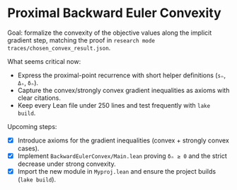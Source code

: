 # Proximal Backward Euler Convexity

Goal: formalize the convexity of the objective values along the implicit gradient step, matching the proof in `research mode traces/chosen_convex_result.json`.

What seems critical now:
- Express the proximal-point recurrence with short helper definitions (`sₙ`, `Δₙ`, `δₙ`).
- Capture the convex/strongly convex gradient inequalities as axioms with clear citations.
- Keep every Lean file under 250 lines and test frequently with `lake build`.

Upcoming steps:
- [x] Introduce axioms for the gradient inequalities (convex + strongly convex cases).
- [x] Implement `BackwardEulerConvex/Main.lean` proving `δₙ ≥ 0` and the strict decrease under strong convexity.
- [x] Import the new module in `Myproj.lean` and ensure the project builds (`lake build`).
